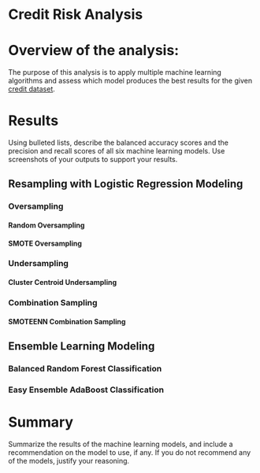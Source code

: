 # Credit Risk Analysis

# Overview of the analysis: 
The purpose of this analysis is to apply multiple machine learning algorithms and assess which model produces the best results for the given [credit dataset](https://github.com/nsmeltz/Credit_Risk_Analysis/blob/0f3846712b105e79d36c388d4bdbc2354fadf271/LoanStats_2019Q1.csv).

# Results 

Using bulleted lists, describe the balanced accuracy scores and the precision and recall scores of all six machine learning models. Use screenshots of your outputs to support your results.

## Resampling with Logistic Regression Modeling

### Oversampling
#### Random Oversampling
#### SMOTE Oversampling

### Undersampling
#### Cluster Centroid Undersampling

### Combination Sampling
#### SMOTEENN Combination Sampling


## Ensemble Learning Modeling
### Balanced Random Forest Classification
### Easy Ensemble AdaBoost Classification

# Summary 

Summarize the results of the machine learning models, and include a recommendation on the model to use, if any. If you do not recommend any of the models, justify your reasoning.
